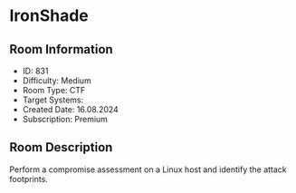 ﻿# IronShade

## Room Information
- ID: 831
- Difficulty: Medium
- Room Type: CTF
- Target Systems: 
- Created Date: 16.08.2024
- Subscription: Premium

## Room Description
Perform a compromise assessment on a Linux host and identify the attack footprints.
